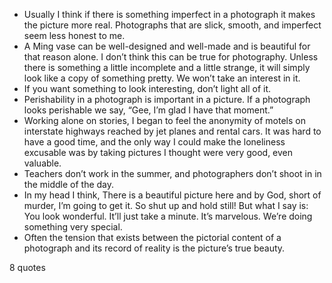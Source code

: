  - Usually I think if there is something imperfect in a photograph it makes the picture more real. Photographs that are slick, smooth, and imperfect seem less honest to me.
 - A Ming vase can be well-designed and well-made and is beautiful for that reason alone. I don’t think this can be true for photography. Unless there is something a little incomplete and a little strange, it will simply look like a copy of something pretty. We won’t take an interest in it.
 - If you want something to look interesting, don’t light all of it.
 - Perishability in a photograph is important in a picture. If a photograph looks perishable we say, “Gee, I’m glad I have that moment.”
 - Working alone on stories, I began to feel the anonymity of motels on interstate highways reached by jet planes and rental cars. It was hard to have a good time, and the only way I could make the loneliness excusable was by taking pictures I thought were very good, even valuable.
 - Teachers don’t work in the summer, and photographers don’t shoot in in the middle of the day.
 - In my head I think, There is a beautiful picture here and by God, short of murder, I’m going to get it. So shut up and hold still! But what I say is: You look wonderful. It’ll just take a minute. It’s marvelous. We’re doing something very special.
 - Often the tension that exists between the pictorial content of a photograph and its record of reality is the picture’s true beauty.

8 quotes